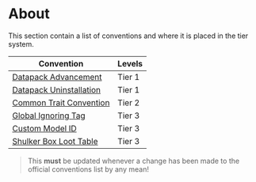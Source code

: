 # About

This section contain a list of conventions and where it is placed in the tier system.

|Convention|Levels|
|----------|------|
|[Datapack Advancement](https://mc-datapacks.github.io/en/conventions/datapack_advancement.html)|Tier 1|
|[Datapack Uninstallation](https://mc-datapacks.github.io/en/conventions/datapack_uninstallation.html)|Tier 1|
|[Common Trait Convention](https://mc-datapacks.github.io/en/conventions/common_trait.html)|Tier 2|
|[Global Ignoring Tag](https://mc-datapacks.github.io/en/conventions/global_ignoring_tag.html)|Tier 3|
|[Custom Model ID](https://mc-datapacks.github.io/en/conventions/custom_model_id.html)|Tier 3|
|[Shulker Box Loot Table](https://mc-datapacks.github.io/en/conventions/shulker_box_loot_table.html)|Tier 3|

> This **must** be updated whenever a change has been made to the official conventions list by any mean!
